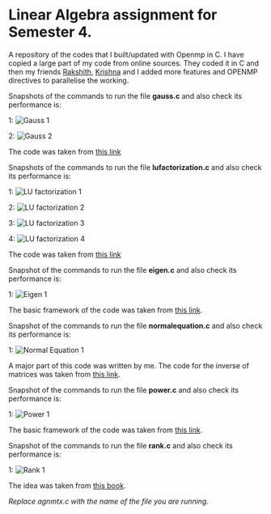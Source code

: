 # Linear Algebra assignment for Semester 4.
A repository of the codes that I built/updated with Openmp in C.
I have copied a large part of my code from online sources. They coded it in C and then my friends [Rakshith](https://github.com/RakshithJayanth), [Krishna](https://github.com/krishnas2k) and I added more features and OPENMP directives to parallelise the working.

Snapshots of the commands to run the file **gauss.c** and also check its performance is:

1: ![Gauss 1](https://github.com/sreyansb/LAassignmentSem4/blob/master/Snapshots/gauss1.png)

2: ![Gauss 2](https://github.com/sreyansb/LAassignmentSem4/blob/master/Snapshots/gauss2.png)

The code was taken from [this link](https://github.com/gmendonca/gaussian-elimination-pthreads-openmp/blob/master/openmp_gauss.c)

Snapshots of the commands to run the file **lufactorization.c** and also check its performance is:

1: ![LU factorization 1](https://github.com/sreyansb/LAassignmentSem4/blob/master/Snapshots/LU_Factorization1.png)

2: ![LU factorization 2](https://github.com/sreyansb/LAassignmentSem4/blob/master/Snapshots/LU_Factorization2.png)

3: ![LU factorization 3](https://github.com/sreyansb/LAassignmentSem4/blob/master/Snapshots/LU_Factorization3.png)

4: ![LU factorization 4](https://github.com/sreyansb/LAassignmentSem4/blob/master/Snapshots/LU_Factorization4.png)

The code was taken from [this link](https://github.com/puneetar/Parallel-LU-Factorization-with-OpenMP-MPI/blob/master/src/MPI.c)

Snapshot of the commands to run the file **eigen.c** and also check its performance is:

1: ![Eigen 1](https://github.com/sreyansb/LAassignmentSem4/blob/master/Snapshots/eigen_values_vectors1.png)

The  basic framework of the code was taken from [this link](http://lh3lh3.users.sourceforge.net/download/eigeng.c).

Snapshot of the commands to run the file **normalequation.c** and also check its performance is:

1: ![Normal Equation 1](https://github.com/sreyansb/LAassignmentSem4/blob/master/Snapshots/normalequation1.png)

A major part of this code was written by me.
The code for the inverse of matrices was taken from [this link](https://www.sanfoundry.com/c-program-find-inverse-matrix/).

Snapshot of the commands to run the file **power.c** and also check its performance is:

1: ![Power 1](https://github.com/sreyansb/LAassignmentSem4/blob/master/Snapshots/power_method1.png)

The basic framework of the code was taken from [this link](http://ganeshtiwaridotcomdotnp.blogspot.com/2009/12/c-c-code-power-method-numerical-method.html).

Snapshot of the commands to run the file **rank.c** and also check its performance is:

1: ![Rank 1](https://github.com/sreyansb/LAassignmentSem4/blob/master/Snapshots/rank1.png)

The idea was taken from [this book](http://www.grad.hr/nastava/gs/prg/NumericalRecipesinC.pdf).

*Replace agnmtx.c with the name of the file you are running.*
